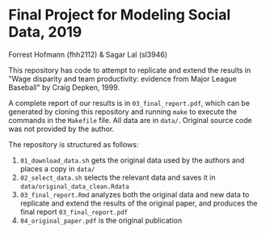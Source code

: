 # Final Project for Modeling Social Data, 2019

Forrest Hofmann (fhh2112) & Sagar Lal (sl3946)

This repository has code to attempt to replicate and extend the results in "Wage disparity and team productivity: evidence from Major League Baseball" by Craig Depken, 1999.

A complete report of our results is in `03_final_report.pdf`, which can be generated by cloning this repository and running `make` to execute the commands in the `Makefile` file. All data are in `data/`. Original source code was not provided by the author.

The repository is structured as follows:

1. `01_download_data.sh` gets the original data used by the authors and places a copy in `data/`
2. `02_select_data.sh` selects the relevant data and saves it in `data/original_data_clean.Rdata`
3. `03_final_report.Rmd` analyzes both the original data and new data to replicate and extend the results of the original paper, and produces the final report `03_final_report.pdf`
4. `04_original_paper.pdf` is the original publication
